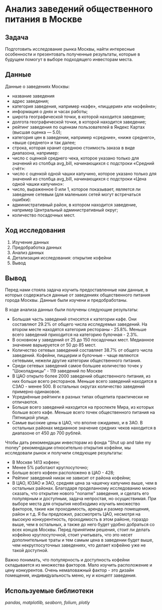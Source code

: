 # Анализ заведений общественного питания в Москве

## Задача
Подготовить исследование рынка Москвы, найти интересные особенности и презентовать полученные результаты, которые в будущем помогут в выборе подходящего инвесторам места.

## Данные
Данные о заведениях Москвы:
- название заведения
- адрес заведения;
- категория заведения, например «кафе», «пиццерия» или «кофейня»;
- информация о днях и часах работы;
- широта географической точки, в которой находится заведение;
- долгота географической точки, в которой находится заведение;
- рейтинг заведения по оценкам пользователей в Яндекс Картах (высшая оценка — 5.0);
- категория цен в заведении, например «средние», «ниже среднего», «выше среднего» и так далее;
- строка, которая хранит среднюю стоимость заказа в виде диапазона, например:
- число с оценкой среднего чека, которое указано только для значений из столбца avg_bill, начинающихся с подстроки «Средний счёт»:
- число с оценкой одной чашки капучино, которое указано только для значений из столбца avg_bill, начинающихся с подстроки «Цена одной чашки капучино»:
- число, выраженное 0 или 1, которое показывает, является ли заведение сетевым (для маленьких сетей могут встречаться ошибки):
- административный район, в котором находится заведение, например Центральный административный округ;
- количество посадочных мест.

## Ход исследования
1. Изучение данных
2. Предобработка данных
3. Анализ данных
4. Детализация исследования: открытие кофейни
5. Вывод

## Вывод
Перед нами стояла задача изучить предоставленные нам данные, в которых содержаться данные от заведениях общественного питания города Москвы. Данные были изучени и предобработаны.

В ходе анализа данных были получены следующие результаты:
- Большая часть заведений относятся к категории кафе. Они составляют 29.2% от общего числа исследуемых заведений. На втором месте находятся категория рестораны - 25.8%. Меньше всего заведений приходится на категорию булочная - 2.3%.
- В основном у заведений от 25 до 150 посадочных мест. Медианное значение варьируется от 50 до 85 мест.
- Количество сетевых заведений составляет 38.7% от общего числа заведений. Кофейни, пиццерии и булочные - чаще являются сетевыми, нежели другие категории общественного питания.
- Среди сетевых заведений самое большее количество точек у "Шоколадницы" - 119 заведений по Москве
- В ЦАО открыто более 2000 заведений общественного питания, из них больше всего ресторанов. Меньше всего заведений находится в СЗАО - менее 500. В остальных округах количество заведений примерно одинаковое.
- Усреднённые рейтинги в разных типах общепита практически не отличаются.
- Больше всего заведений находится на проспекте Мира, из которых больше всего кафе. Меньше всего точек общественного питания на Пятницкой улице.
- Самые высокие цены в ЦАО, что вполне ожидаемо, и в ЗАО. В остальных районах медианное значение средних чеков находится в диапазоне от 450 до 700 рублей.

Чтобы дать рекомендации инвесторам из фонда "Shut up and take my money" рекомендации относительно открытия кофейни, мы исследовали рынок и получили следующие результаты:
- В Москве 1413 кофеен;
- Менее 5% работают круглосуточно;
- Больше всего кофеен расположено в ЦАО - 428;
- Рейтинг заведений никак не зависит от района кофейни;
- В ЦАО, ЮЗАО и ЗАО, средняя цена за чашечку капучино выше, чем в остальных районах.
Благодаря проделанному исследованию можно сказать, что открытие нового "noname" заведения, и сделать его популярным и доступным, задача непростая, но осущиствимая. При выборе места для открытия необходимо изучить множество факторов, такие как проходимость, аренда и размер помещения, район и т.д. Я бы предложил, рассмотреть ЦАО, несмотря на высокую конкурентность, проходимость в этом районе, гораздо выше, чем в остальных, а также до него будет удобно добраться со всех концов Москвы. Перед принятием решения, стоит ли делать кофейню круглосуточной, стоит учитывать, что это несет дополнительные траты и тем самым цена в заведении будет выше, чем некруглосуточных заведениях, что делает кофейню уже не такой доступной.

Важно понимать, что популярность и доступность кофейни складывается из множества факторов. Мало изучить расположение и цену конкурентов. Очень немаловажный фактор - это дизайн помещения, индивидуальность меню, ну и концепт заведения.
## Используемые библиотеки
*pandas, matplotlib, seaborn, folium, plotly*
